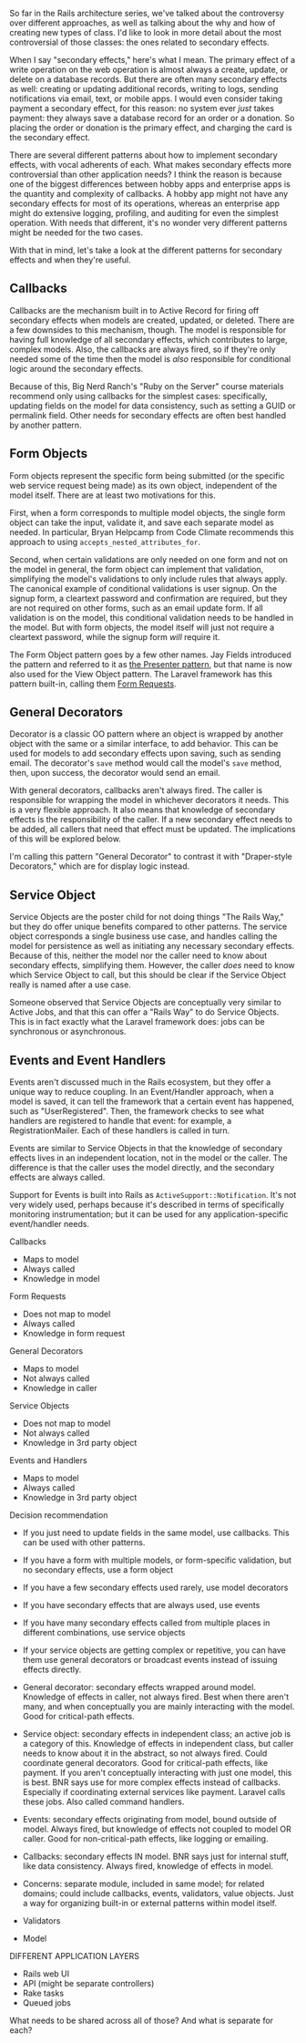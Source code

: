 So far in the Rails architecture series, we've talked about the controversy over different approaches, as well as talking about the why and how of creating new types of class. I'd like to look in more detail about the most controversial of those classes: the ones related to secondary effects.

When I say "secondary effects," here's what I mean. The primary effect of a write operation on the web operation is almost always a create, update, or delete on a database records. But there are often many secondary effects as well: creating or updating additional records, writing to logs, sending notifications via email, text, or mobile apps. I would even consider taking payment a secondary effect, for this reason: no system ever *just* takes payment: they always save a database record for an order or a donation. So placing the order or donation is the primary effect, and charging the card is the secondary effect.

There are several different patterns about how to implement secondary effects, with vocal adherents of each. What makes secondary effects more controversial than other application needs? I think the reason is because one of the biggest differences between hobby apps and enterprise apps is the quantity and complexity of callbacks. A hobby app might not have any secondary effects for most of its operations, whereas an enterprise app might do extensive logging, profiling, and auditing for even the simplest operation. With needs that different, it's no wonder very different patterns might be needed for the two cases.

With that in mind, let's take a look at the different patterns for secondary effects and when they're useful.

## Callbacks

Callbacks are the mechanism built in to Active Record for firing off secondary effects when models are created, updated, or deleted. There are a few downsides to this mechanism, though. The model is responsible for having full knowledge of all secondary effects, which contributes to large, complex models. Also, the callbacks are always fired, so if they're only needed some of the time then the model is *also* responsible for conditional logic around the secondary effects.

Because of this, Big Nerd Ranch's "Ruby on the Server" course materials recommend only using callbacks for the simplest cases: specifically, updating fields on the model for data consistency, such as setting a GUID or permalink field. Other needs for secondary effects are often best handled by another pattern.

## Form Objects

Form objects represent the specific form being submitted (or the specific web service request being made) as its own object, independent of the model itself. There are at least two motivations for this.

First, when a form corresponds to multiple model objects, the single form object can take the input, validate it, and save each separate model as needed. In particular, Bryan Helpcamp from Code Climate recommends this approach to using `accepts_nested_attributes_for`.

Second, when certain validations are only needed on one form and not on the model in general, the form object can implement that validation, simplifying the model's validations to only include rules that always apply. The canonical example of conditional validations is user signup. On the signup form, a cleartext password and confirmation are required, but they are not required on other forms, such as an email update form. If all validation is on the model, this conditional validation needs to be handled in the model. But with form objects, the model itself will just not require a cleartext password, while the signup form *will* require it.

The Form Object pattern goes by a few other names. Jay Fields introduced the pattern and referred to it as [the Presenter pattern](http://blog.jayfields.com/2007/03/rails-presenter-pattern.html), but that name is now also used for the View Object pattern. The Laravel framework has this pattern built-in, calling them [Form Requests](http://laravel.com/docs/5.1/validation#form-request-validation).

## General Decorators

Decorator is a classic OO pattern where an object is wrapped by another object with the same or a similar interface, to add behavior. This can be used for models to add secondary effects upon saving, such as sending email. The decorator's `save` method would call the model's `save` method, then, upon success, the decorator would send an email.

With general decorators, callbacks aren't always fired. The caller is responsible for wrapping the model in whichever decorators it needs. This is a very flexible approach. It also means that knowledge of secondary effects is the responsibility of the caller. If a new secondary effect needs to be added, all callers that need that effect must be updated. The implications of this will be explored below.

I'm calling this pattern "General Decorator" to contrast it with "Draper-style Decorators," which are for display logic instead.

## Service Object

Service Objects are the poster child for not doing things "The Rails Way," but they do offer unique benefits compared to other patterns. The service object corresponds a single business use case, and handles calling the model for persistence as well as initiating any necessary secondary effects. Because of this, neither the model nor the caller need to know about secondary effects, simplifying them. However, the caller *does* need to know which Service Object to call, but this should be clear if the Service Object really is named after a use case.

Someone observed that Service Objects are conceptually very similar to Active Jobs, and that this can offer a "Rails Way" to do Service Objects. This is in fact exactly what the Laravel framework does: jobs can be synchronous or asynchronous.

## Events and Event Handlers

Events aren't discussed much in the Rails ecosystem, but they offer a unique way to reduce coupling. In an Event/Handler approach, when a model is saved, it can tell the framework that a certain event has happened, such as "UserRegistered". Then, the framework checks to see what handlers are registered to handle that event: for example, a RegistrationMailer. Each of these handlers is called in turn.

Events are similar to Service Objects in that the knowledge of secondary effects lives in an independent location, not in the model or the caller. The difference is that the caller uses the model directly, and the secondary effects are always called.

Support for Events is built into Rails as `ActiveSupport::Notification`. It's not very widely used, perhaps because it's described in terms of specifically monitoring instrumentation; but it can be used for any application-specific event/handler needs.

Callbacks
- Maps to model
- Always called
- Knowledge in model

Form Requests
- Does not map to model
- Always called
- Knowledge in form request

General Decorators
- Maps to model
- Not always called
- Knowledge in caller

Service Objects
- Does not map to model
- Not always called
- Knowledge in 3rd party object

Events and Handlers
- Maps to model
- Always called
- Knowledge in 3rd party object

Decision recommendation
- If you just need to update fields in the same model, use callbacks. This can be used with other patterns.
- If you have a form with multiple models, or form-specific validation, but no secondary effects, use a form object
- If you have a few secondary effects used rarely, use model decorators
- If you have secondary effects that are always used, use events
- If you have many secondary effects called from multiple places in different combinations, use service objects
- If your service objects are getting complex or repetitive, you can have them use general decorators or broadcast events instead of issuing effects directly.

- General decorator: secondary effects wrapped around model. Knowledge of effects in caller, not always fired. Best when there aren't many, and when conceptually you are mainly interacting with the model. Good for critical-path effects.
- Service object: secondary effects in independent class; an active job is a category of this. Knowledge of effects in independent class, but caller needs to know about it in the abstract, so not always fired. Could coordinate general decorators. Good for critical-path effects, like payment. If you aren't conceptually interacting with just one model, this is best. BNR says use for more complex effects instead of callbacks. Especially if coordinating external services like payment. Laravel calls these jobs. Also called command handlers.
- Events: secondary effects originating from model, bound outside of model. Always fired, but knowledge of effects not coupled to model OR caller. Good for non-critical-path effects, like logging or emailing.
- Callbacks: secondary effects IN model. BNR says just for internal stuff, like data consistency. Always fired, knowledge of effects in model.

- Concerns: separate module, included in same model; for related domains; could include callbacks, events, validators, value objects. Just a way for organizing built-in or external patterns within model itself.
- Validators
- Model

DIFFERENT APPLICATION LAYERS

- Rails web UI
- API (might be separate controllers)
- Rake tasks
- Queued jobs

What needs to be shared across all of those? And what is separate for each?
